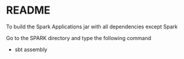 README
=========

To build the Spark Applications jar with all dependencies except Spark

Go to the SPARK directory and type the following command
  - sbt assembly
